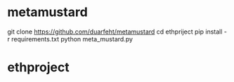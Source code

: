 # metamustard
git clone https://github.com/duarfeht/metamustard
cd ethpriject pip install -r requirements.txt 
python meta_mustard.py 
# ethproject
